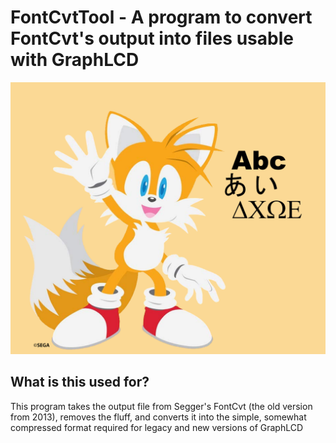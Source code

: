 # FontCvtTool - A program to convert FontCvt's output into files usable with GraphLCD
![My Image](ProjectCard.png)
## What is this used for?

This program takes the output file from Segger's FontCvt (the old version from 2013), removes the fluff, 
and converts it into the simple, somewhat compressed format required for legacy and new versions of GraphLCD
